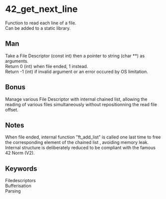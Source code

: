 # 42_get_next_line
Function to read each line of a file.  
Can be added to a static library.

## Man
Take a File Descriptor (const int) then a pointer to string (char **) as arguments.  
Return 0 (int) when file ended, 1 instead.  
Return -1 (int) if invalid argument or an error occured by OS limitation.

## Bonus
Manage various File Descriptor with internal chained list, allowing the reading of various files simultaneously without repositionning the read file offset.

## Notes
When file ended, internal function "ft_add_list" is called one last time to free the corresponding element of the chained list , avoiding memory leak.  
Internal structure is deliberately reduced to be compliant with the famous 42 Norm (V2).

## Keywords
Filedescriptors  
Bufferisation  
Parsing  
